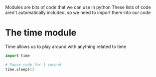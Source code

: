 Modules are bits of code that we can use in python
These lists of code aren't automatically included, so
we need to import them into our code

# The time module
Time allows us to play around with anything related to time

```python
import time

# Pause code for 1 second
time.sleep(1)
```